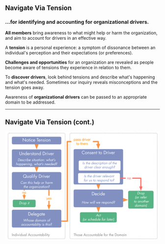 ## Navigate Via Tension

### ...for identifying and accounting for organizational drivers.

**All members** bring awareness to what might help or harm the organization, and aim to account for drivers in an effective way. 

A **tension** is a personal experience: a symptom of dissonance between an individual's perception and their expectations (or preferences). 

**Challenges and opportunities** for an organization are revealed as people become aware of tensions they experience in relation to them.

To **discover drivers**, look behind tensions and describe what's happening and what's needed. Sometimes our inquiry reveals misconceptions and the tension goes away.

Awareness of **organizational drivers** can be passed to an appropriate domain to be addressed.

---

## Navigate Via Tension (cont.)


![inline,fit](img/tension-driver-domain/navigate-via-tension-slides.png)

